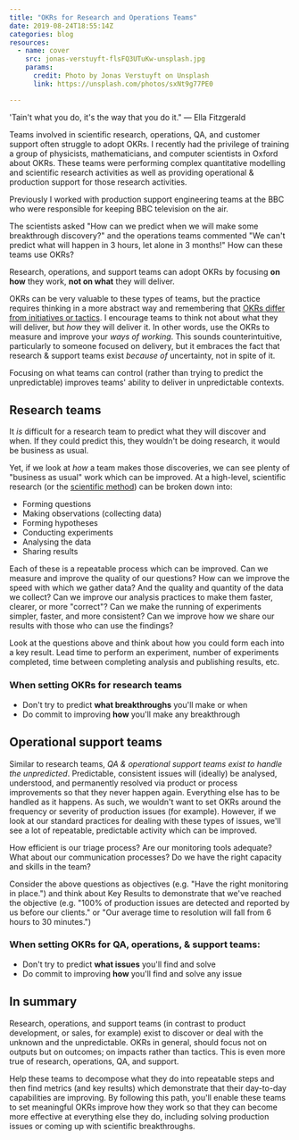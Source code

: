 ```yaml
---
title: "OKRs for Research and Operations Teams"
date: 2019-08-24T18:55:14Z
categories: blog  
resources:
  - name: cover
    src: jonas-verstuyft-flsFQ3UTuKw-unsplash.jpg
    params:
      credit: Photo by Jonas Verstuyft on Unsplash
      link: https://unsplash.com/photos/sxNt9g77PE0

---
```

>
'Tain't what you do, it's the way that you do it."  &mdash; Ella Fitzgerald</span>

Teams involved in scientific research, operations, QA, and customer support often struggle to adopt OKRs. I recently had the privilege of training a group of physicists, mathematicians, and computer scientists in Oxford about OKRs. These teams were performing complex quantitative modelling and scientific research activities as well as providing operational & production support for those research activities. 

Previously I worked with production support engineering teams at the BBC who were responsible for keeping BBC television on the air.

The scientists asked "How can we predict when we will make some breakthrough discovery?" and the operations teams commented "We can't predict what will happen in 3 hours, let alone in 3 months!" How can these teams use OKRs?

>
  Research, operations, and support teams can adopt OKRs by focusing **on how** they work, **not on what** they will deliver.

OKRs can be very valuable to these types of teams, but the practice requires thinking in a more abstract way and remembering that [OKRs differ from initiatives or tactics](/blog/okrs-are-not-tactics). I encourage teams to think not about what they will deliver, but _how_ they will deliver it. In other words, use the OKRs to measure and improve your *ways of working*. This sounds counterintuitive, particularly to someone focused on delivery, but it embraces the fact that research & support teams exist _because of_ uncertainty, not in spite of it.

>
Focusing on what teams can control (rather than trying to predict the unpredictable) improves teams' ability to deliver in unpredictable contexts. 

## Research teams
It _is_ difficult for a research team to predict what they will discover and when. If they could predict this, they wouldn't be doing research, it would be business as usual. 

Yet, if we look at _how_ a team makes those discoveries, we can see plenty of "business as usual" work which can be improved. At a high-level, scientific research (or the [scientific method](https://en.wikipedia.org/wiki/Scientific_method)) can be broken down into:

  - Forming questions
  - Making observations (collecting data)
  - Forming hypotheses
  - Conducting experiments
  - Analysing the data
  - Sharing results
 
 Each of these is a repeatable process which can be improved. Can we measure and improve the quality of our questions? How can we improve the speed with which we gather data? And the quality and quantity of the data we collect? Can we improve our analysis practices to make them faster, clearer, or more "correct"? Can we make the running of experiments simpler, faster, and more consistent? Can we improve how we share our results with those who can use the findings?
 
 Look at the questions above and think about how you could form each into a key result. Lead time to perform an experiment, number of experiments completed, time between completing analysis and publishing results, etc. 

### When setting OKRs for research teams
 - Don't try to predict **what breakthroughs** you'll make or when
 - Do commit to improving **how** you'll make any breakthrough

## Operational support teams
Similar to research teams, _QA & operational support teams exist to handle the unpredicted_. Predictable, consistent issues will (ideally) be analysed, understood, and permanently resolved via product or process improvements so that they never happen again. Everything else has to be handled as it happens. As such, we wouldn't want to set OKRs around the frequency or severity of production issues (for example). However, if we look at our standard practices for dealing with these types of issues, we'll see a lot of repeatable, predictable activity which can be improved.

How efficient is our triage process? Are our monitoring tools adequate? What about our communication processes? Do we have the right capacity and skills in the team? 

Consider the above questions as objectives (e.g. "Have the right monitoring in place.") and think about Key Results to demonstrate that we've reached the objective (e.g. "100% of production issues are detected and reported by us before our clients." or "Our average time to resolution will fall from 6 hours to 30 minutes.")

### When setting OKRs for QA, operations, & support teams:
 - Don't try to predict **what issues** you'll find and solve 
 - Do commit to improving **how** you'll find and solve any issue

## In summary
Research, operations, and support teams (in contrast to product development, or sales, for example) exist to discover or deal with the unknown and the unpredictable. OKRs in general, should focus not on outputs but on outcomes; on impacts rather than tactics. This is even more true of research, operations, QA, and support. 

Help these teams to decompose what they do into repeatable steps and then find metrics (and key results) which demonstrate that their day-to-day capabilities are improving. By following this path, you'll enable these teams to set meaningful OKRs improve how they work so that they can become more effective at everything else they do, including solving production issues or coming up with scientific breakthroughs.
